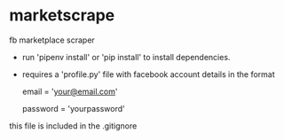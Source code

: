 # marketscrape
fb marketplace scraper

- run 'pipenv install' or 'pip install' to install dependencies.

- requires a 'profile.py' file with facebook account details in the format

    email = 'your@email.com'
    
    password = 'yourpassword'

this file is included in the .gitignore

